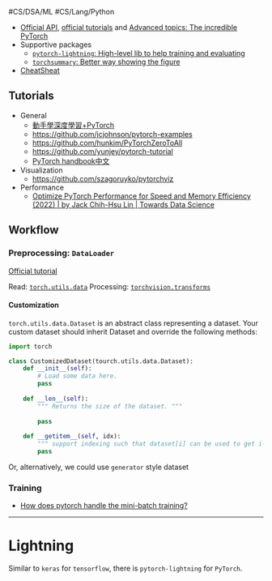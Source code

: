 #CS/DSA/ML #CS/Lang/Python 

* [Official API](https://pytorch.org/docs/stable/index.html), [official tutorials](https://pytorch.org/tutorials/) and [Advanced topics: The incredible PyTorch](https://github.com/ritchieng/the-incredible-pytorch)
* Supportive packages
    * [`pytorch-lightning`: High-level lib to help training and evaluating](https://github.com/PyTorchLightning/pytorch-lightning)
    * [`torchsummary`: Better way showing the figure](https://github.com/sksq96/pytorch-summary)
* [CheatSheat](https://hackmd.io/@rh0jTfFDTO6SteMDq91tgg/HkDRHKLrU)

## Tutorials

* General
    * [動手學深度學習+PyTorch](https://tangshusen.me/Dive-into-DL-PyTorch/)
    * https://github.com/jcjohnson/pytorch-examples
    * https://github.com/hunkim/PyTorchZeroToAll
    * https://github.com/yunjey/pytorch-tutorial
    * [PyTorch handbook中文](https://github.com/zergtant/pytorch-handbook)
* Visualization
    * https://github.com/szagoruyko/pytorchviz
* Performance
    * [Optimize PyTorch Performance for Speed and Memory Efficiency (2022) | by Jack Chih-Hsu Lin | Towards Data Science](https://towardsdatascience.com/optimize-pytorch-performance-for-speed-and-memory-efficiency-2022-84f453916ea6)

## Workflow

### Preprocessing: `DataLoader`

[Official tutorial](https://pytorch.org/tutorials/recipes/recipes/custom_dataset_transforms_loader.html)

Read: [`torch.utils.data`](https://pytorch.org/docs/stable/data.html)
Processing: [`torchvision.transforms`](https://pytorch.org/docs/stable/torchvision/transforms.html)

#### Customization

`torch.utils.data.Dataset` is an abstract class representing a dataset. Your custom dataset should inherit Dataset and override the following methods:

```python
import torch

class CustomizedDataset(tourch.utils.data.Dataset):
    def __init__(self):
        # Load some data here.
        pass
        
    def __len__(self):
        """ Returns the size of the dataset. """
        
        pass
        
    def __getitem__(self, idx):
        """ support indexing such that dataset[i] can be used to get i-th sample. """
        pass
```

Or, alternatively, we could use `generator` style dataset

### Training

* [How does pytorch handle the mini-batch training?](https://discuss.pytorch.org/t/how-does-pytorch-handle-the-mini-batch-training/9707)

----

# Lightning

Similar to `keras` for `tensorflow`, there is `pytorch-lightning` for `PyTorch`.